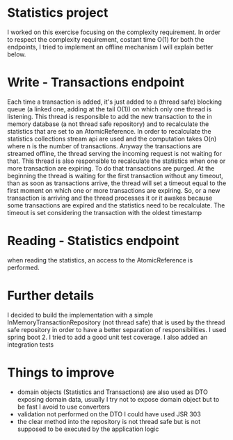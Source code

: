 # Statistics project

I worked on this exercise focusing on the complexity requirement.
In order to respect the complexity requirement, costant time O(1) for both the endpoints, 
I tried to implement an offline mechanism I will explain better below.
 
# Write - Transactions endpoint
Each time a transaction is added, it's just added to a (thread safe) blocking queue (a linked one, adding at the tail O(1)) 
on which only one thread is listening.
This thread is responsible to add the new transaction to the in memory database (a not thread safe repository) and to 
recalculate the statistics that are set to an AtomicReference.
In order to recalculate the statistics collections stream api are used and the computation takes O(n) where n is the 
number of transactions. Anyway the transactions are streamed offline, the thread serving the incoming request is not 
waiting for that.
This thread is also responsible to recalculate the statistics when one or more transaction are expiring.
To do that transactions are purged.
At the beginning the thread is waiting for the first transaction without any timeout, than as soon as transactions 
arrive, the thread will set a timeout equal to the first moment on which one or more transactions are expiring. 
So, or a new transaction is arriving and the thread processes it or it awakes because some transactions are expired and
the statistics need to be recalculate.
The timeout is set considering the transaction with the oldest timestamp

# Reading - Statistics endpoint
when reading the statistics, an access to the AtomicReference is performed.

# Further details
I decided to build the implementation with a simple InMemoryTransactionRepository (not thread safe) that is used by the 
thread safe repository in order to have a better separation of responsibilities.
I used spring boot 2.
I tried to add a good unit test coverage. I also added an integration tests

# Things to improve

- domain objects (Statistics and Transactions) are also used as DTO exposing domain data, usually I try not to expose 
domain object but to be fast I avoid to use converters
- validation not performed on the DTO I could have used JSR 303
- the clear method into the repository is not thread safe but is not supposed to be executed by the application logic 